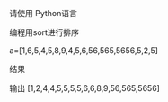 请使用 Python语言

编程用sort进行排序

a=[1,6,5,4,5,8,9,4,5,6,56,565,5656,5,2,5]

结果 

输出 [1,2,4,4,5,5,5,5,6,6,8,9,56,565,5656]
